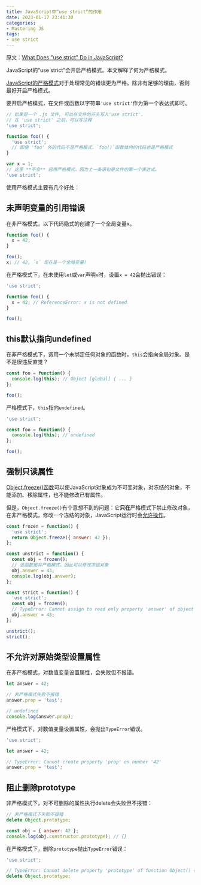 ```yaml
---
title: JavaScript中“use strict”的作用
date: 2023-01-17 23:41:30
categories:
- Mastering JS
tags:
- use strict
---
```


原文：[What Does "use strict" Do in JavaScript?](https://masteringjs.io/tutorials/fundamentals/strict)

JavaScript的“use strict”会开启严格模式。本文解释了何为严格模式。

<!-- more -->

[JavaScript的严格模式](https://developer.mozilla.org/en-US/docs/Web/JavaScript/Reference/Strict_mode)对于处理常见的错误更为严格。除非有足够的理由，否则最好开启严格模式。

要开启严格模式，在文件或函数以字符串`'use strict'`作为第一个表达式即可。

```javascript
// 如果是一个 .js 文件, 可以在文件的开头写入'use strict'.
// 在 'use strict' 之前，可以写注释
'use strict';
```

```javascript
function foo() {
  'use strict';
  // 即使 'foo' 外的代码不是严格模式，`foo()`函数体内的代码也是严格模式
}
```

```javascript
var x = 1;
// 这里 **不会** 启用严格模式，因为上一条语句是文件的第一个表达式。
'use strict';
```

使用严格模式主要有几个好处：

## 未声明变量的引用错误

在非严格模式，以下代码隐式的创建了一个全局变量x。

```javascript
function foo() {
  x = 42;
}

foo();
x; // 42, `x` 现在是一个全局变量!
```

在严格模式下，在未使用`let`或`var`声明`x`时，设置`x = 42`会抛出错误：

```javascript
'use strict';

function foo() {
  x = 42; // ReferenceError: x is not defined
}

foo();
```

## this默认指向undefined

在非严格模式下，调用一个未绑定任何对象的函数时，`this`会指向全局对象。是不是很违反直觉？

```javascript
const foo = function() {
  console.log(this); // Object [global] { ... }
};

foo();
```

严格模式下，`this`指向`undefined`。

```javascript
'use strict';

const foo = function() {
  console.log(this); // undefined
};

foo();
```

## 强制只读属性

[Object.freeze()函数](https://developer.mozilla.org/en-US/docs/Web/JavaScript/Reference/Global_Objects/Object/freeze)可以使JavaScript对象成为不可变对象，对冻结的对象，不能添加、移除属性，也不能修改已有属性。

但是，`Object.freeze()`有个意想不到的问题：它**只在**严格模式下禁止修改对象，在非严格模式，修改一个冻结的对象，JavaScript运行时会[允许操作](https://www.youtube.com/watch?v=aeHJHjkwDuM)。

```javascript
const frozen = function() {
  'use strict';
  return Object.freeze({ answer: 42 });
};

const unstrict = function() {
  const obj = frozen();
  // 该函数是非严格模式，因此可以修改冻结对象
  obj.answer = 43;
  console.log(obj.answer);
};

const strict = function() {
  'use strict';
  const obj = frozen();
  // TypeError: Cannot assign to read only property 'answer' of object '#<Object>'
  obj.answer = 43;
};

unstrict();
strict();
```

## 不允许对原始类型设置属性

在非严格模式，对数值变量设置属性，会失败但不报错。

```javascript
let answer = 42;

// 非严格模式失败不报错
answer.prop = 'test';

// undefined
console.log(answer.prop);
```

严格模式下，对数值变量设置属性，会抛出`TypeError`错误。

```javascript
'use strict';

let answer = 42;

// TypeError: Cannot create property 'prop' on number '42'
answer.prop = 'test';
```

## 阻止删除prototype

非严格模式下，对不可删除的属性执行delete会失败但不报错：

```javascript
// 非严格模式下失败不报错
delete Object.prototype;

const obj = { answer: 42 };
console.log(obj.constructor.prototype); // {}
```

在严格模式下，删除`prototype`抛出`TypeError`错误：

```javascript
'use strict';

// TypeError: Cannot delete property 'prototype' of function Object() { [native code] }
delete Object.prototype;
```
